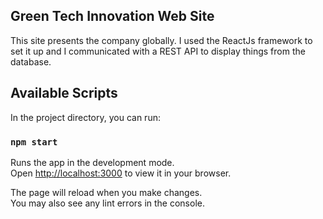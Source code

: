 ## Green Tech Innovation Web Site
This site presents the company globally. I used the ReactJs framework to set it up and I communicated with a REST API to display things from the database.


## Available Scripts

In the project directory, you can run:

### `npm start`

Runs the app in the development mode.\
Open [http://localhost:3000](http://localhost:3000) to view it in your browser.

The page will reload when you make changes.\
You may also see any lint errors in the console.

